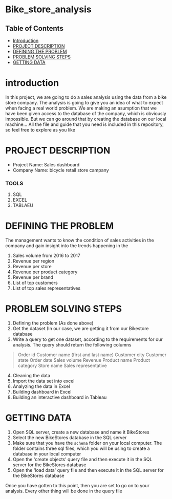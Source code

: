 # Bike_store_analysis


## Table of Contents
- [Introduction](#introduction)
- [PROJECT DESCRIPTION](#PROJECT-DESCRIPTION)
- [DEFINING THE PROBLEM](#DEFINING-THE-PROBLEM)
- [PROBLEM SOLVING STEPS](#PROBLEM-SOLVING-STEPS)
- [GETTING DATA](#GETTING-DATA)


# introduction
In this project, we are going to do a sales analysis using the data from a bike store company. 
The analysis is going to give you an idea of what to expect when facing a real world problem. We are making an asumption that we have been given access to the database of the company, which is obviously impossible. But we can go around that by creating the database on our local machine...
All the file and guide that you need is included in this repository, so feel free to explore as you like


# PROJECT DESCRIPTION
- Project Name: Sales dashboard
- Company Name: bicycle retail store campany

### TOOLS
1.	SQL 
2.	EXCEL 
3.	TABLAEU 

# DEFINING THE PROBLEM
The management wants to know the condition of sales activities in the company and gain insight into the trends happening in the
1.	Sales volume from 2016 to 2017
2.	Revenue per region
3.	Revenue per store
4.	Revenue per product category
5.	Revenue per brand
6.	List of top customers
7.	List of top sales representatives


# PROBLEM SOLVING STEPS
1.	Defining the problem (As done above)
2.	Get the dataset (In our case, we are getting it from our Bikestore database
3.	Write a query to get one dataset, according to the requirements for our analysis. The query should return the following columns
>	Order id
>	Customer name (first and last name)
>	Customer city
>	Customer state
>	Order date
>	Sales volume
>	Revenue
>	Product name
>	Product category
>	Store name
>	Sales representative
4.	Cleaning the data
5.	Import the data set into excel
6.  Analyzing the data in Excel
7.  Building dashboard in Excel
8.  Building an interactive dashboard in Tableau

# GETTING DATA 
1. Open SQL server, create a new database and name it BikeStores 
2. Select the new BikeStores database in the SQL server 
3. Make sure that you have the `schema` folder on your local computer. The folder contains three sql files, which you will be using to create a database in your local computer
4. Open the 'create objects' query file and then execute it in the SQL server for the BikeStores database 
5. Open the 'load data' query file and then execute it in the SQL server for the BikeStores database

Once you have gotten to this point, then you are set to go on to your analysis. Every other thing will be done in the query file


